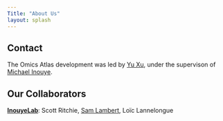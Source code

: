 ```yaml
---
Title: "About Us" 
layout: splash
---
```




## Contact
The Omics Atlas development was led by [Yu Xu](mailto:yx322@medschl.cam.ac.uk), under the supervison of [Michael Inouye](https://www.inouyelab.org/home/people).


## Our Collaborators
**[InouyeLab](https://www.inouyelab.org/)**: Scott Ritchie, [Sam Lambert](https://www.phpc.cam.ac.uk/people/ceu-group/ceu-research-staff/sam-lambert/), Loïc Lannelongue



